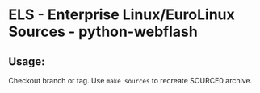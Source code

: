 # ELS - Enterprise Linux/EuroLinux Sources - python-webflash
 
## Usage:
  Checkout branch or tag. Use `make sources` to recreate  SOURCE0 archive.
